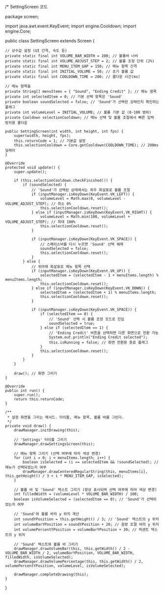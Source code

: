 /* SettingScreen 코드

package screen;

import java.awt.event.KeyEvent;
import engine.Cooldown;
import engine.Core;

public class SettingScreen extends Screen {

    // 상수값 설정 (UI 간격, 속도 등)
    private static final int VOLUME_BAR_WIDTH = 200; // 볼륨바 너비
    private static final int VOLUME_ADJUST_STEP = 2; // 볼륨 조정 단위 (2%)
    private static final int MENU_ITEM_GAP = 150; // 메뉴 항목 간격
    private static final int INITIAL_VOLUME = 50; // 초기 볼륨 값
    private static final int COOLDOWN_TIME = 200; // 쿨다운 시간(ms)

    // 메뉴 항목들
    private String[] menuItems = { "Sound", "Ending Credit" }; // 메뉴 항목
    private int selectedItem = 0; // 기본 선택 항목은 'Sound'
    private boolean soundSelected = false; // 'Sound'가 선택된 상태인지 확인하는 플래그
    private int volumeLevel = INITIAL_VOLUME; // 볼륨 기본 값 (0-100 범위)
    private Cooldown selectionCooldown; // 메뉴 선택 및 볼륨 조절에서 빠른 입력 방지용 쿨다운

    public SettingScreen(int width, int height, int fps) {
        super(width, height, fps);
        this.returnCode = 1; // 기본값 설정
        this.selectionCooldown = Core.getCooldown(COOLDOWN_TIME); // 200ms 딜레이
    }

    @Override
    protected void update() {
        super.update();

        if (this.selectionCooldown.checkFinished()) {
            if (soundSelected) {
                // 'Sound'가 선택된 상태에서는 좌우 화살표로 볼륨 조절
                if (inputManager.isKeyDown(KeyEvent.VK_LEFT)) {
                    volumeLevel = Math.max(0, volumeLevel - VOLUME_ADJUST_STEP); // 최소 0%
                    this.selectionCooldown.reset();
                } else if (inputManager.isKeyDown(KeyEvent.VK_RIGHT)) {
                    volumeLevel = Math.min(100, volumeLevel + VOLUME_ADJUST_STEP); // 최대 100%
                    this.selectionCooldown.reset();
                }

                if (inputManager.isKeyDown(KeyEvent.VK_SPACE)) {
                    // 스페이스바를 다시 누르면 'Sound' 선택 해제
                    soundSelected = false;
                    this.selectionCooldown.reset();
                }
            } else {
                // 위아래 화살표로 메뉴 항목 선택
                if (inputManager.isKeyDown(KeyEvent.VK_UP)) {
                    selectedItem = (selectedItem - 1 + menuItems.length) % menuItems.length;
                    this.selectionCooldown.reset();
                } else if (inputManager.isKeyDown(KeyEvent.VK_DOWN)) {
                    selectedItem = (selectedItem + 1) % menuItems.length;
                    this.selectionCooldown.reset();
                }

                if (inputManager.isKeyDown(KeyEvent.VK_SPACE)) {
                    if (selectedItem == 0) {
                        // 'Sound' 선택 시 볼륨 조정 모드로 진입
                        soundSelected = true;
                    } else if (selectedItem == 1) {
                        // 'Ending Credit' 버튼을 선택하면 다른 화면으로 전환 가능
                        System.out.println("Ending Credit selected");
                        this.isRunning = false; // 화면 전환용 종료 플래그
                    }
                    this.selectionCooldown.reset();
                }
            }
        }

        draw(); // 화면 그리기
    }

    @Override
    public int run() {
        super.run();
        return this.returnCode;
    }

    /**
     * 설정 화면을 그리는 메서드. 타이틀, 메뉴 항목, 볼륨 바를 그린다.
     */
    private void draw() {
        drawManager.initDrawing(this);

        // 'Settings' 타이틀 그리기
        drawManager.drawSettingsScreen(this);

        // 메뉴 항목 그리기 (선택 여부에 따라 색상 변경)
        for (int i = 0; i < menuItems.length; i++) {
            boolean isSelected = (i == selectedItem && !soundSelected); // 메뉴가 선택되었는지 여부
            drawManager.drawCenteredRegularString(this, menuItems[i], this.getHeight() / 3 + i * MENU_ITEM_GAP, isSelected);
        }

        // 볼륨 바 및 'Sound' 텍스트 그리기 (항상 표시되며 선택 여부에 따라 색상 변경)
        int filledWidth = (volumeLevel * VOLUME_BAR_WIDTH) / 100;
        boolean isVolumeSelected = (selectedItem == 0); // 'Sound'가 선택되었는지 여부

        // 'Sound'와 볼륨 바의 y 위치 계산
        int soundYPosition = this.getHeight() / 3; // 'Sound' 텍스트의 y 위치
        int volumeBarYPosition = soundYPosition + 20; // 음량 조절 바의 y 위치
        int volumePercentYPosition = volumeBarYPosition + 30; // 퍼센트 텍스트의 y 위치

        // 'Sound' 텍스트와 볼륨 바 그리기
        drawManager.drawVolumeBar(this, this.getWidth() / 2 - VOLUME_BAR_WIDTH / 2, volumeBarYPosition, VOLUME_BAR_WIDTH, filledWidth, isVolumeSelected);
        drawManager.drawVolumePercentage(this, this.getWidth() / 2, volumePercentYPosition, volumeLevel, isVolumeSelected);

        drawManager.completeDrawing(this);
    }

}
